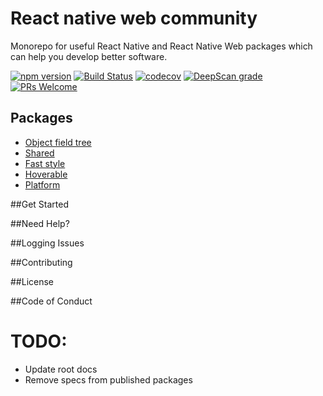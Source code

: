# React native web community

Monorepo for useful React Native and React Native Web packages which can help you develop better software.

[![npm version](https://badge.fury.io/js/%40rnw-community%2Ffast-style.svg)](https://badge.fury.io/js/%40rnw-community%2Ffast-style)
[![Build Status](https://travis-ci.org/rnw-community/rnw-community.svg?branch=master)](https://travis-ci.org/rnw-community/rnw-community)
[![codecov](https://codecov.io/gh/rnw-community/rnw-community/branch/master/graph/badge.svg)](https://codecov.io/gh/rnw-community/rnw-community)
[![DeepScan grade](https://deepscan.io/api/teams/11119/projects/14033/branches/251011/badge/grade.svg)](https://deepscan.io/dashboard#view=project&tid=11119&pid=14033&bid=251011)
[![PRs Welcome](https://img.shields.io/badge/PRs-welcome-brightgreen.svg?style=flat-square)](http://makeapullrequest.com)

## Packages
- [Object field tree](https://github.com/rnw-community/rnw-community/tree/master/packages/object-field-tree)
- [Shared](https://github.com/rnw-community/rnw-community/tree/master/packages/shared)
- [Fast style](https://github.com/rnw-community/rnw-community/tree/master/packages/fast-style)
- [Hoverable](https://github.com/rnw-community/rnw-community/tree/master/packages/hoverable)
- [Platform](https://github.com/rnw-community/rnw-community/tree/master/packages/platform)

##Get Started

##Need Help?

##Logging Issues

##Contributing

##License

##Code of Conduct

# TODO:
- Update root docs
- Remove specs from published packages
